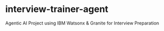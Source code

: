 # interview-trainer-agent
Agentic AI Project using IBM Watsonx &amp; Granite for Interview Preparation
